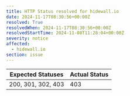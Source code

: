 ```yaml
---
title: HTTP Status resolved for hidewall.io
date: 2024-11-17T08:30:56+00:00Z
resolved: True
resolvedWhen: 2024-11-17T08:30:56+00:00Z
resolvedStartTime: 2024-11-08T11:28:04+00:00Z
severity: notice
affected:
  - hidewall.io
section: issue
---
```


| Expected Statuses | Actual Status  |
|-------------------|----------------|
| 200, 301, 302, 403 | 403 |
